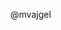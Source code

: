 @mvajgel

<!---
mvajgel/mvajgel is a ✨ special ✨ repository because its `README.md` (this file) appears on your GitHub profile.
You can click the Preview link to take a look at your changes.
--->
